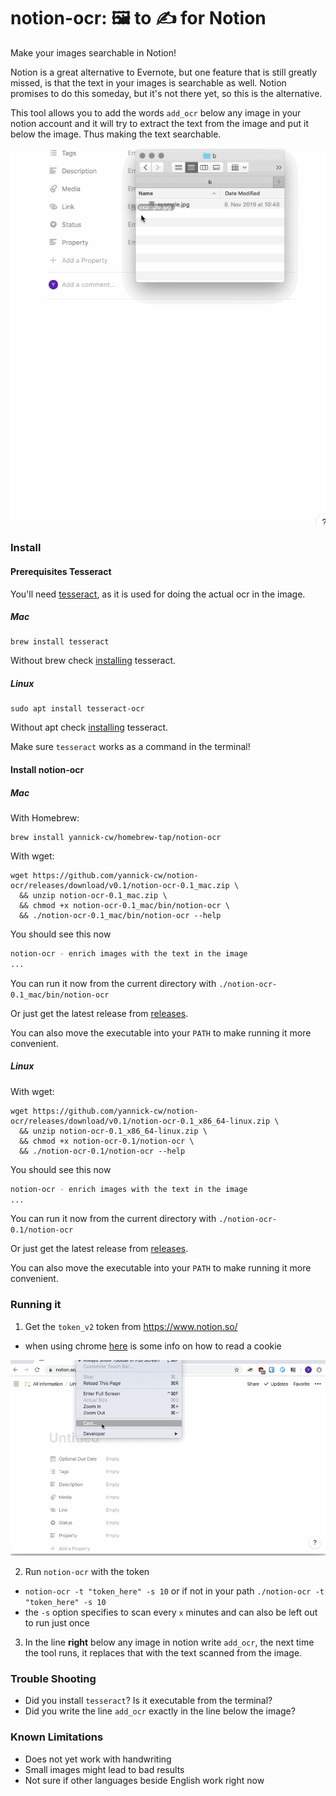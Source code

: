 # notion-ocr: 🖼 to ✍ for Notion

Make your images searchable in Notion!

Notion is a great alternative to Evernote, but one feature that is still greatly missed, is that the text in your images is searchable as well. Notion promises to do this someday, but it's not there yet, so this is the alternative.

This tool allows you to add the words `add_ocr` below any image in your notion account and it will try to extract the text from the image and put it below the image. Thus making the text searchable.

![adding ocr](./add_ocr.gif)

### Install

#### Prerequisites Tesseract

You'll need [tesseract](https://github.com/tesseract-ocr/tesseract), as it is used for doing the actual ocr in the image.

##### Mac

```
brew install tesseract
```

Without brew check [installing](https://github.com/yannick-cw/notion-ocr/releases) tesseract.

##### Linux

```
sudo apt install tesseract-ocr
```

Without apt check [installing](https://github.com/yannick-cw/notion-ocr/releases) tesseract.

Make sure `tesseract` works as a command in the terminal!

#### Install notion-ocr

##### Mac

With Homebrew:

```
brew install yannick-cw/homebrew-tap/notion-ocr
```

With wget:

```
wget https://github.com/yannick-cw/notion-ocr/releases/download/v0.1/notion-ocr-0.1_mac.zip \
  && unzip notion-ocr-0.1_mac.zip \
  && chmod +x notion-ocr-0.1_mac/bin/notion-ocr \
  && ./notion-ocr-0.1_mac/bin/notion-ocr --help
```

You should see this now

```bash
notion-ocr - enrich images with the text in the image
...
```

You can run it now from the current directory with
`./notion-ocr-0.1_mac/bin/notion-ocr`

Or just get the latest release from [releases](https://github.com/yannick-cw/notion-ocr/releases).

You can also move the executable into your `PATH` to make running it more convenient.

##### Linux

With wget:

```
wget https://github.com/yannick-cw/notion-ocr/releases/download/v0.1/notion-ocr-0.1_x86_64-linux.zip \
  && unzip notion-ocr-0.1_x86_64-linux.zip \
  && chmod +x notion-ocr-0.1/notion-ocr \
  && ./notion-ocr-0.1/notion-ocr --help
```

You should see this now

```bash
notion-ocr - enrich images with the text in the image
...
```

You can run it now from the current directory with
`./notion-ocr-0.1/notion-ocr`

Or just get the latest release from [releases](https://github.com/yannick-cw/notion-ocr/releases).

You can also move the executable into your `PATH` to make running it more convenient.

### Running it

1. Get the `token_v2` token from https://www.notion.so/

- when using chrome [here](https://developers.google.com/web/tools/chrome-devtools/storage/cookies) is some info on how to read a cookie

![get_cookie](./get_cookie.gif)

2. Run `notion-ocr` with the token

- `notion-ocr -t "token_here" -s 10` or if not in your path `./notion-ocr -t "token_here" -s 10`
- the `-s` option specifies to scan every `x` minutes and can also be left out to run just once

3. In the line **right** below any image in notion write `add_ocr`, the next time the tool runs, it replaces that with the text scanned from the image.

### Trouble Shooting

- Did you install `tesseract`? Is it executable from the terminal?
- Did you write the line `add_ocr` exactly in the line below the image?

### Known Limitations

- Does not yet work with handwriting
- Small images might lead to bad results
- Not sure if other languages beside English work right now
